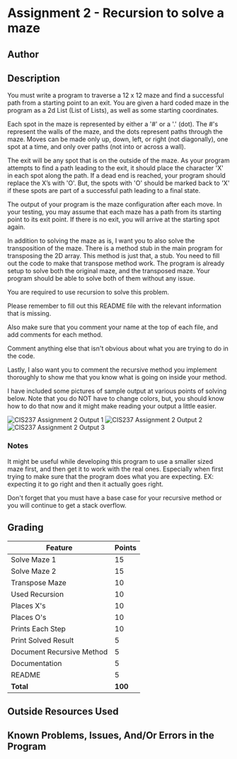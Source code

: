# Assignment 2 - Recursion to solve a maze

## Author



## Description

You must write a program to traverse a 12 x 12 maze and find a successful path from a starting point to an exit. You are given a hard coded maze in the program as a 2d List (List of Lists), as well as some starting coordinates.

Each spot in the maze is represented by either a '#' or a '.' (dot). The #'s represent the walls of the maze, and the dots represent paths through the maze. Moves can be made only up, down, left, or right (not diagonally), one spot at a time, and only over paths (not into or across a wall).

The exit will be any spot that is on the outside of the maze. As your program attempts to find a path leading to the exit, it should place the character 'X' in each spot along the path. If a dead end is reached, your program should replace the X’s with 'O'. But, the spots with 'O' should be marked back to 'X' if these spots are part of a successful path leading to a final state.

The output of your program is the maze configuration after each move. In your testing, you may assume that each maze has a path from its starting point to its exit point. If there is no exit, you will arrive at the starting spot again.

In addition to solving the maze as is, I want you to also solve the transposition of the maze. There is a method stub in the main program for transposing the 2D array. This method is just that, a stub. You need to fill out the code to make that transpose method work. The program is already setup to solve both the original maze, and the transposed maze. Your program should be able to solve both of them without any issue.

You are required to use recursion to solve this problem.

Please remember to fill out this README file with the relevant information that is missing.

Also make sure that you comment your name at the top of each file, and add comments for each method.

Comment anything else that isn't obvious about what you are trying to do in the code.

Lastly, I also want you to comment the recursive method you implement thoroughly to show me that you know what is going on inside your method.

I have included some pictures of sample output at various points of solving below. Note that you do NOT have to change colors, but, you should know how to do that now and it might make reading your output a little easier.

![CIS237 Assignment 2 Output 1](https://barnesbrothers.net/cis237/assignmentImages/cis237_assignment_2_st_output_1.png)
![CIS237 Assignment 2 Output 2](https://barnesbrothers.net/cis237/assignmentImages/cis237_assignment_2_st_output_2.png)
![CIS237 Assignment 2 Output 3](https://barnesbrothers.net/cis237/assignmentImages/cis237_assignment_2_st_output_3.png)

### Notes

It might be useful while developing this program to use a smaller sized maze first, and then get it to work with the real ones. Especially when first trying to make sure that the program does what you are expecting. EX: expecting it to go right and then it actually goes right.

Don't forget that you must have a base case for your recursive method or you will continue to get a stack overflow.

## Grading
| Feature                   | Points |
|---------------------------|--------|
| Solve Maze 1              | 15     |
| Solve Maze 2              | 15     |
| Transpose Maze            | 10     |
| Used Recursion            | 10     |
| Places X's                | 10     |
| Places O's                | 10     |
| Prints Each Step          | 10     |
| Print Solved Result       | 5      |
| Document Recursive Method | 5      |
| Documentation             | 5      |
| README                    | 5      |
| **Total**                 | **100**|

## Outside Resources Used



## Known Problems, Issues, And/Or Errors in the Program


